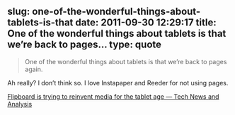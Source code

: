 slug: one-of-the-wonderful-things-about-tablets-is-that
date: 2011-09-30 12:29:17
title: One of the wonderful things about tablets is that we’re back to pages...
type: quote
---

> One of the wonderful things about tablets is that we’re back to pages again.

Ah really? I don’t think so. I love Instapaper and Reeder for not using pages.

 [Flipboard is trying to reinvent media for the tablet age — Tech News and Analysis](http://gigaom.com/2011/09/26/flipboard-josh-quittner-mobilize-2011/)

